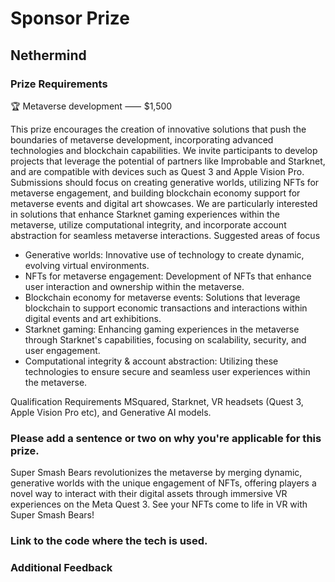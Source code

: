 # Sponsor Prize

## Nethermind

### Prize Requirements

🏆 Metaverse development ⸺ $1,500

This prize encourages the creation of innovative solutions that push the boundaries of metaverse development, incorporating advanced technologies and blockchain capabilities. We invite participants to develop projects that leverage the potential of partners like Improbable and Starknet, and are compatible with devices such as Quest 3 and Apple Vision Pro. Submissions should focus on creating generative worlds, utilizing NFTs for metaverse engagement, and building blockchain economy support for metaverse events and digital art showcases. We are particularly interested in solutions that enhance Starknet gaming experiences within the metaverse, utilize computational integrity, and incorporate account abstraction for seamless metaverse interactions.
Suggested areas of focus
- Generative worlds: Innovative use of technology to create dynamic, evolving virtual environments.
- NFTs for metaverse engagement: Development of NFTs that enhance user interaction and ownership within the metaverse.
- Blockchain economy for metaverse events: Solutions that leverage blockchain to support economic transactions and interactions within digital events and art exhibitions.
- Starknet gaming: Enhancing gaming experiences in the metaverse through Starknet's capabilities, focusing on scalability, security, and user engagement.
- Computational integrity & account abstraction: Utilizing these technologies to ensure secure and seamless user experiences within the metaverse.

Qualification Requirements
MSquared, Starknet, VR headsets (Quest 3, Apple Vision Pro etc), and Generative AI models.

### Please add a sentence or two on why you're applicable for this prize.

Super Smash Bears revolutionizes the metaverse by merging dynamic, generative worlds with the unique engagement of NFTs, offering players a novel way to interact with their digital assets through immersive VR experiences on the Meta Quest 3. See your NFTs come to life in VR with Super Smash Bears!

### Link to the code where the tech is used.

### Additional Feedback
